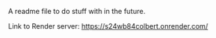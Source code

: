 A readme file to do stuff with in the future.

Link to Render server: https://s24wb84colbert.onrender.com/


